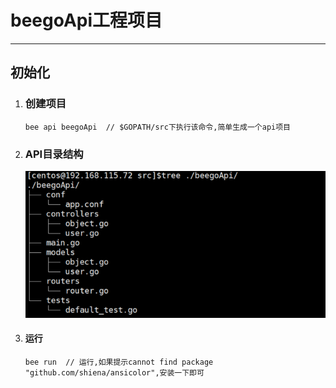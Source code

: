 # beegoApi工程项目

---

## 初始化

1. ### 创建项目

   ```
   bee api beegoApi  // $GOPATH/src下执行该命令,简单生成一个api项目
   ```
2. ### API目录结构

   ![](/assets/beegoApi_dir.png)

3. #### 运行

   ```
   bee run  // 运行,如果提示cannot find package "github.com/shiena/ansicolor",安装一下即可
   ```



